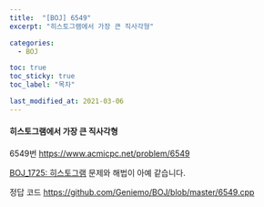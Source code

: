 ```yaml
---
title:  "[BOJ] 6549"
excerpt: "히스토그램에서 가장 큰 직사각형"

categories:
  - BOJ

toc: true
toc_sticky: true
toc_label: "목차"

last_modified_at: 2021-03-06
---
```


#### 히스토그램에서 가장 큰 직사각형

6549번 <https://www.acmicpc.net/problem/6549>

[BOJ_1725: 히스토그램](https://Geniemo.github.io/boj/1725/) 문제와 해법이 아예 같습니다.

정답 코드 <https://github.com/Geniemo/BOJ/blob/master/6549.cpp>